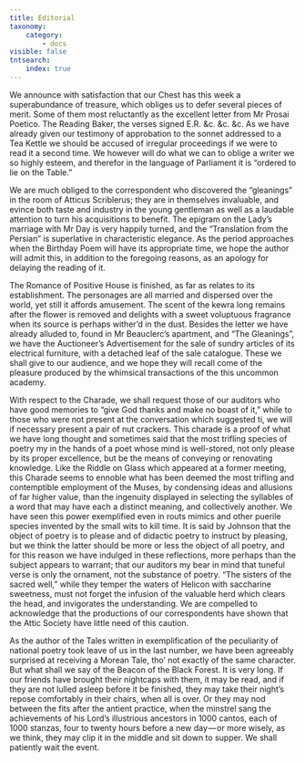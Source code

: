 ```yaml
---
title: Editorial
taxonomy:
    category:
        - docs
visible: false
tntsearch:
    index: true
---
```


We announce with satisfaction that our Chest has this week a superabundance of treasure, which obliges us to defer several pieces of merit. Some of them most reluctantly as the excellent letter from Mr Prosai Poetico. The Reading Baker, the verses signed E.R. &c. &c. &c. As we have already given our testimony of approbation to the sonnet addressed to a Tea Kettle we should be accused of irregular proceedings if we were to read it a second time. We however will do what we can to oblige a writer we so highly esteem, and therefor in the language of Parliament it is “ordered to lie on the Table.”

We are much obliged to the correspondent who discovered the “gleanings” in the room of Atticus Scriblerus; they are in themselves invaluable, and evince both taste and industry in the young gentleman as well as a laudable attention to turn his acquisitions to benefit. The epigram on the Lady’s marriage with Mr Day is very happily turned, and the “Translation from the Persian” is superlative in characteristic elegance. As the period approaches when the Birthday Poem will have its appropriate time, we hope the author will admit this, in addition to the foregoing reasons, as an apology for delaying the reading of it.

The Romance of Positive House is finished, as far as relates to its establishment. The personages are all married and dispersed over the world, yet still it affords amusement. The scent of the kewra long remains after the flower is removed and delights with a sweet voluptuous fragrance when its source is perhaps wither’d in the dust. Besides the letter we have already alluded to, found in Mr Beauclerc’s apartment, and “The Gleanings”, we have the Auctioneer’s Advertisement for the sale of sundry articles of its electrical furniture, with a detached leaf of the sale catalogue. These we shall give to our audience, and we hope they will recall come of the pleasure produced by the whimsical transactions of the this uncommon academy.

With respect to the Charade, we shall request those of our auditors who have good memories to “give God thanks and make no boast of it,” while to those who were not present at the conversation which suggested ti, we will if necessary present a pair of nut crackers. This charade is a proof of what we have long thought and sometimes said that the most trifling species of poetry my in the hands of a poet whose mind is well-stored, not only please by its proper excellence, but be the means of conveying or renovating knowledge. Like the Riddle on Glass which appeared at a former meeting, this Charade seems to ennoble what has been deemed the most trifling and contemptible employment of the Muses, by condensing ideas and allusions of far higher value, than the ingenuity displayed in selecting the syllables of a word that may have each a distinct meaning, and collectively another. We have seen this power exemplified even in routs mimics and other puerile species invented by the small wits to kill time. It is said by Johnson that the object of poetry is to please and of didactic poetry to instruct by pleasing, but we think the latter should be more or less the object of all poetry, and for this reason we have indulged in these reflections, more perhaps than the subject appears to warrant; that our auditors my bear in mind that tuneful verse is only the ornament, not the substance of poetry. “The sisters of the sacred well,” while they temper the waters of Helicon with saccharine sweetness, must not forget the infusion of the valuable herd which clears the head, and invigorates the understanding. We are compelled to acknowledge that the productions of our correspondents have shown that the Attic Society have little need of this caution.  

As the author of the Tales written in exemplification of the peculiarity of national poetry took leave of us in the last number, we have been agreeably surprised at receiving a Morean Tale, tho’ not exactly of the same character. But what shall we say of the Beacon of the Black Forest. It is very long. If our friends have brought their nightcaps with them, it may be read, and if they are not lulled asleep before it be finished, they may take their night’s repose comfortably in their chairs, when all is over. Or they may nod between the fits after the antient practice, when the minstrel sang the achievements of his Lord’s illustrious ancestors in 1000 cantos, each of 1000 stanzas, four to twenty hours before a new day — or more wisely, as we think, they may clip it in the middle and sit down to supper. We shall patiently wait the event.